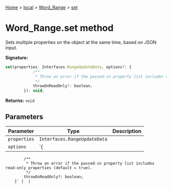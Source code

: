 [Home](./index) &gt; [local](local.md) &gt; [Word\_Range](local.word_range.md) &gt; [set](local.word_range.set.md)

# Word\_Range.set method

Sets multiple properties on the object at the same time, based on JSON input.

**Signature:**
```javascript
set(properties: Interfaces.RangeUpdateData, options?: {
            /**
             * Throw an error if the passed-in property list includes read-only properties (default = true).
             */
            throwOnReadOnly?: boolean;
        }): void;
```
**Returns:** `void`

## Parameters

|  Parameter | Type | Description |
|  --- | --- | --- |
|  `properties` | `Interfaces.RangeUpdateData` |  |
|  `options` | `{
            /**
             * Throw an error if the passed-in property list includes read-only properties (default = true).
             */
            throwOnReadOnly?: boolean;
        }` |  |

